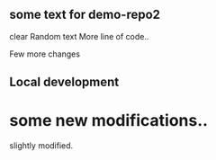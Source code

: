 ## some text for demo-repo2
clear
Random text
More line of code..

Few more changes

## Local development 
# some new modifications..

slightly modified.